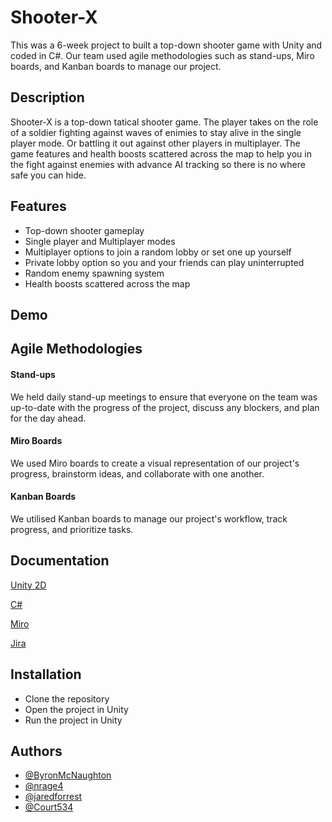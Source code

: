 
# Shooter-X
This was a 6-week project to built a top-down shooter game with Unity and coded in C#. Our team used agile methodologies such as stand-ups, Miro boards, and Kanban boards to manage our project.

## Description
Shooter-X is a top-down tatical shooter game. The player takes on the role of a soldier fighting against waves of enimies to stay alive in the single player mode. Or battling it out against other players in multiplayer. The game features  and health boosts scattered across the map to help you in the fight against enemies with advance AI tracking so there is no where safe you can hide.



## Features

- Top-down shooter gameplay
- Single player and Multiplayer modes 
- Multiplayer options to join a random lobby or set one up yourself
- Private lobby option so you and your friends can play uninterrupted
- Random enemy spawning system
- Health boosts scattered across the map


## Demo



## Agile Methodologies

#### Stand-ups
We held daily stand-up meetings to ensure that everyone on the team was up-to-date with the progress of the project, discuss any blockers, and plan for the day ahead.

#### Miro Boards
We used Miro boards to create a visual representation of our project's progress, brainstorm ideas, and collaborate with one another.

#### Kanban Boards
We utilised Kanban boards to manage our project's workflow, track progress, and prioritize tasks.
## Documentation

[Unity 2D](https://docs.unity3d.com/Manual/Unity2D.html)

[C#](https://learn.microsoft.com/en-us/dotnet/csharp/)

[Miro](https://miro.com/)

[Jira](https://www.atlassian.com/software/jira?&aceid=&adposition=&adgroup=144591217916&campaign=19313277976&creative=642044761151&device=c&keyword=jira&matchtype=e&network=g&placement=&ds_kids=p74602868222&ds_e=GOOGLE&ds_eid=700000001558501&ds_e1=GOOGLE&gclid=Cj0KCQiA6fafBhC1ARIsAIJjL8nLh9hD74HiQZBCbTvYnNcTCc33IkDl2oa2Ct_oFcu-gJ2yv37WKM4aAt0BEALw_wcB&gclsrc=aw.ds)


## Installation

- Clone the repository 
- Open the project in Unity
- Run the project in Unity
    
## Authors

- [@ByronMcNaughton](https://www.github.com/ByronMcNaughton)
- [@nrage4](https://www.github.com/nrage4)
- [@jaredforrest](https://www.github.com/jaredforrest)
- [@Court534](https://www.github.com/Court534)

